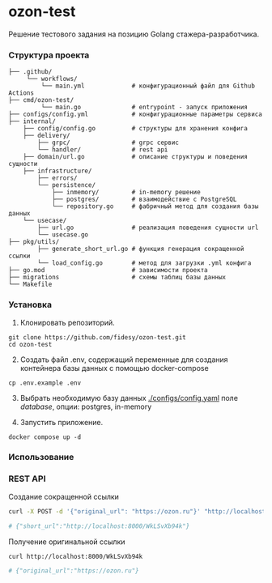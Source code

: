 # ozon-test
Решение тестового задания на позицию Golang стажера-разработчика.

### Структура проекта

```
├── .github/             
     └── workflows/
         └── main.yml             # конфигурационный файл для Github Actions
├── cmd/ozon-test/
         └── main.go              # entrypoint - запуск приложения
├── configs/config.yml            # конфигурационные параметры сервиса
├── internal/
    ├── config/config.go          # структуры для хранения конфига    
    ├── delivery/
        ├── grpc/                 # grpc сервис 
        └── handler/              # rest api 
    ├── domain/url.go             # описание структуры и поведения сущности
    ├── infrastructure/
        ├── errors/   
        └── persistence/
            ├── inmemory/         # in-memory решение
            ├── postgres/         # взаимодействие с PostgreSQL
            └── repository.go     # фабричный метод для создания базы данных
    └── usecase/
        ├── url.go                # реализация поведения сущности url
        └── usecase.go               
├── pkg/utils/
        ├── generate_short_url.go # функция генерация сокращенной ссылки
        └── load_config.go        # метод для загрузки .yml конфига
├── go.mod                        # зависимости проекта    
├── migrations                    # схемы таблиц базы данных
└── Makefile                     
```

### Установка

1. Клонировать репозиторий.
```
git clone https://github.com/fidesy/ozon-test.git
cd ozon-test
```

2. Создать файл .env, содержащий переменные для создания контейнера базы данных с помощью docker-compose
```
cp .env.example .env
``` 

3. Выбрать необходимую базу данных [./configs/config.yaml](./configs/config.yaml#3) 
поле *database*, опции: postgres, in-memory

4. Запустить приложение.
```
docker compose up -d
```

### Использование 

### REST API
Создание сокращенной ссылки
```bash
curl -X POST -d '{"original_url": "https://ozon.ru"}' "http://localhost:8000/api/create"

# {"short_url":"http://localhost:8000/WkLSvXb94k"}
```

Получение оригинальной ссылки
```bash
curl http://localhost:8000/WkLSvXb94k

# {"original_url":"https://ozon.ru"}
```